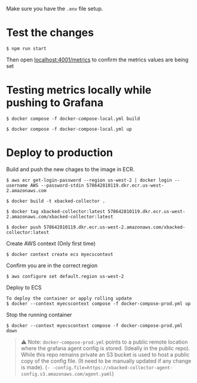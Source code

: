 Make sure you have the `.env` file setup.

# Test the changes
```
$ npm run start
```
Then open [localhost:4001/metrics]() to confirm the metrics values are being set

# Testing metrics locally while pushing to Grafana
```
$ docker compose -f docker-compose-local.yml build
```
```
$ docker compose -f docker-compose-local.yml up
```

# Deploy to production

Build and push the new chages to the image in ECR.
```
$ aws ecr get-login-password --region us-west-2 | docker login --username AWS --password-stdin 578642810119.dkr.ecr.us-west-2.amazonaws.com
```
```
$ docker build -t xbacked-collector .
```
```
$ docker tag xbacked-collector:latest 578642810119.dkr.ecr.us-west-2.amazonaws.com/xbacked-collector:latest
```
```
$ docker push 578642810119.dkr.ecr.us-west-2.amazonaws.com/xbacked-collector:latest
```
Create AWS context (Only first time)
```
$ docker context create ecs myecscontext
```
Confirm you are in the correct region
```
$ aws configure set default.region us-west-2
```
Deploy to ECS
```
To deploy the container or apply rolling update
$ docker --context myecscontext compose -f docker-compose-prod.yml up
```
Stop the running container
```
$ docker --context myecscontext compose -f docker-compose-prod.yml down
````

> :warning: Note: `docker-compose-prod.yml` points to a public remote location where the grafana agent config is stored. (Ideally in the public repo).
> While this repo remains private an S3 bucket is used to host a public copy of the config file. (It need to be manually updated if any change is made).
(`- -config.file=https://xbacked-collector-agent-config.s3.amazonaws.com/agent.yaml`)